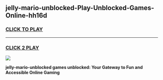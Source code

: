
## jelly-mario-unblocked-Play-Unblocked-Games-Online-hh16d
<h3>
<a href="https://premium76.site?title=jelly-mario-unblocked&ref=25A">CLICK TO PLAY</a></h3>
<hr>

<h3>
<a href="https://premium76.site?title=jelly-mario-unblocked&ref=25A">CLICK 2 PLAY</a>
  
</h3>

<a href="https://premium76.site?title=jelly-mario-unblocked&ref=25A"><img src="https://clearcache.store/games.png"></a>


**jelly-mario-unblocked games unblocked: Your Gateway to Fun and Accessible Online Gaming**
